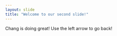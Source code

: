 ```yaml
---
layout: slide
title: "Welcome to our second slide!"
---
```

Chang is doing great!
Use the left arrow to go back!
